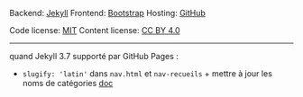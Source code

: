 Backend: [Jekyll](https://jekyllrb.com/)
Frontend: [Bootstrap](http://getbootstrap.com/)
Hosting: [GitHub](https://pages.github.com/)

Code license: [MIT](https://choosealicense.com/licenses/mit/)
Content license: [CC BY 4.0](https://creativecommons.org/licenses/by/4.0/)

---

quand Jekyll 3.7 supporté par GitHub Pages :
- `slugify: 'latin'` dans `nav.html` et `nav-recueils` + mettre à jour les noms de catégories [doc](https://jekyllrb.com/docs/templates/#options-for-the-slugify-filter)
